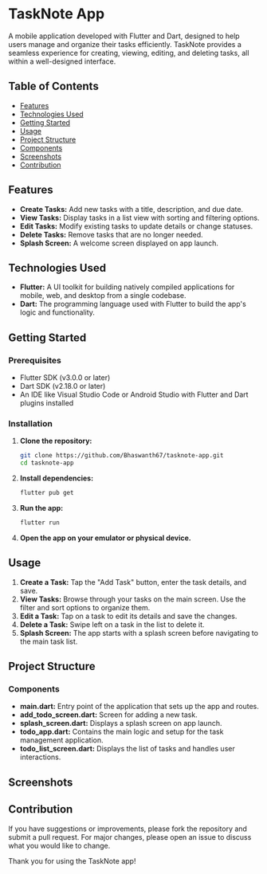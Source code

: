 # TaskNote App

A mobile application developed with Flutter and Dart, designed to help users manage and organize their tasks efficiently. TaskNote provides a seamless experience for creating, viewing, editing, and deleting tasks, all within a well-designed interface.

## Table of Contents

- [Features](#features)
- [Technologies Used](#technologies-used)
- [Getting Started](#getting-started)
- [Usage](#usage)
- [Project Structure](#project-structure)
- [Components](#components)
- [Screenshots](#screenshots)
- [Contribution](#contribution)

## Features

- **Create Tasks:** Add new tasks with a title, description, and due date.
- **View Tasks:** Display tasks in a list view with sorting and filtering options.
- **Edit Tasks:** Modify existing tasks to update details or change statuses.
- **Delete Tasks:** Remove tasks that are no longer needed.
- **Splash Screen:** A welcome screen displayed on app launch.

## Technologies Used

- **Flutter:** A UI toolkit for building natively compiled applications for mobile, web, and desktop from a single codebase.
- **Dart:** The programming language used with Flutter to build the app's logic and functionality.

## Getting Started

### Prerequisites

- Flutter SDK (v3.0.0 or later)
- Dart SDK (v2.18.0 or later)
- An IDE like Visual Studio Code or Android Studio with Flutter and Dart plugins installed

### Installation

1. **Clone the repository:**

    ```sh
    git clone https://github.com/Bhaswanth67/tasknote-app.git
    cd tasknote-app
    ```

2. **Install dependencies:**

    ```sh
    flutter pub get
    ```

3. **Run the app:**

    ```sh
    flutter run
    ```

4. **Open the app on your emulator or physical device.**

## Usage

1. **Create a Task:** Tap the "Add Task" button, enter the task details, and save.
2. **View Tasks:** Browse through your tasks on the main screen. Use the filter and sort options to organize them.
3. **Edit a Task:** Tap on a task to edit its details and save the changes.
4. **Delete a Task:** Swipe left on a task in the list to delete it.
5. **Splash Screen:** The app starts with a splash screen before navigating to the main task list.

## Project Structure

### Components

- **main.dart:** Entry point of the application that sets up the app and routes.
- **add_todo_screen.dart:** Screen for adding a new task.
- **splash_screen.dart:** Displays a splash screen on app launch.
- **todo_app.dart:** Contains the main logic and setup for the task management application.
- **todo_list_screen.dart:** Displays the list of tasks and handles user interactions.

## Screenshots

## Contribution

If you have suggestions or improvements, please fork the repository and submit a pull request. For major changes, please open an issue to discuss what you would like to change.

Thank you for using the TaskNote app!
